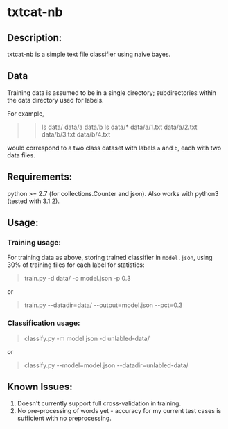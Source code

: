 # txtcat-nb

## Description:
txtcat-nb is a simple text file classifier using naive bayes.

## Data
Training data is assumed to be in a single directory; subdirectories within the data directory used for labels.

For example,

> >ls data/
> data/a data/b
> >ls data/*
> data/a/1.txt data/a/2.txt data/b/3.txt data/b/4.txt

would correspond to a two class dataset with labels `a` and `b`, each with two data files.

## Requirements:
python >= 2.7 (for collections.Counter and json).  Also works with python3 (tested with 3.1.2).

## Usage:
### Training usage:
For training data as above, storing trained classifier in `model.json`, using 30% of training files for each label for statistics:
> train.py -d data/ -o model.json -p 0.3

or
> train.py --datadir=data/ --output=model.json --pct=0.3

### Classification usage:
> classify.py -m model.json -d unlabled-data/

or
> classify.py --model=model.json --datadir=unlabled-data/

## Known Issues:
 1. Doesn't currently support full cross-validation in training.
 2. No pre-processing of words yet - accuracy for my current test cases is sufficient with no preprocessing.

